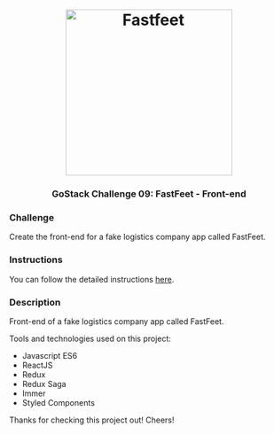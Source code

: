 <h1 align="center">
  <img alt="Fastfeet" title="Fastfeet" src="https://github.com/Rocketseat/bootcamp-gostack-desafio-02/raw/master/.github/logo.png" width="300px" />
</h1>

<h3 align="center">
  GoStack Challenge 09: FastFeet - Front-end
</h3>

### Challenge

Create the front-end for a fake logistics company app called FastFeet.

### Instructions ###
You can follow the detailed instructions [here](https://github.com/lucasbittar/gostack-fastfeet#setup-front-end).

### Description ###
Front-end of a fake logistics company app called FastFeet.

Tools and technologies used on this project:

- Javascript ES6
- ReactJS
- Redux
- Redux Saga
- Immer
- Styled Components

Thanks for checking this project out! Cheers!

